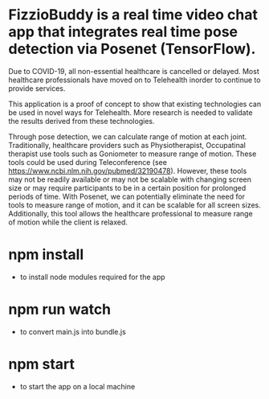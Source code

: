 # FizzioBuddy is a real time video chat app that integrates real time pose detection via Posenet (TensorFlow).
Due to COVID-19, all non-essential healthcare is cancelled or delayed. Most healthcare professionals have moved on to Telehealth inorder to continue to provide services.

This application is a proof of concept to show that existing technologies can be used in novel ways for Telehealth. More research is needed to validate the results derived from these technologies.

Through pose detection, we can calculate range of motion at each joint. Traditionally, healthcare providers such as Physiotherapist, Occupatinal therapist use tools such as Goniometer to measure range of motion.
These tools could be used during Teleconference (see https://www.ncbi.nlm.nih.gov/pubmed/32190478). 
However, these tools may not be readily available or may not be scalable with changing screen size or may require participants to be in a certain position for prolonged periods of time.
With Posenet, we can potentially eliminate the need for tools to measure range of motion, and it can be scalable for all screen sizes. Additionally, this tool allows the healthcare professional to measure range of motion while the client is relaxed. 

# npm install
- to install node modules required for the app
# npm run watch
- to convert main.js into bundle.js
# npm start
- to start the app on a local machine
